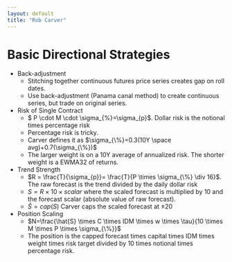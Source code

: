 ```yaml
---
layout: default
title: "Rob Carver"
---
```


# Basic Directional Strategies

* Back-adjustment
    * Stitching together continuous futures price series creates gap on roll dates.
    * Use back-adjustment (Panama canal method) to create continuous series, but trade on original series.
* Risk of Single Contract
    * $ P \cdot M \cdot \sigma_{\%}=\sigma_{p}$. Dollar risk is the notional times percentage risk
    * Percentage risk is tricky.
    * Carver defines it as $\sigma_{\%}=0.3(10Y \space avg)+0.7(\sigma_{\%})$
    * The larger weight is on a 10Y average of annualized risk. The shorter weight is a EWMA32 of returns.
* Trend Strength
    * $R = \frac{T}{\sigma_{p}}= \frac{T}{P \times \sigma_{\%} \div 16}$. The raw forecast is the trend divided by the daily dollar risk
    * $S = R \times 10 \times scalar$ where the scaled forecast is multiplied by 10 and the forecast scalar (absolute value of raw forecast).
    * $\hat{S} = cap(S)$ Carver caps the scaled forecast at $\pm 20$
* Position Scaling
    * $N=\frac{\hat{S} \times C \times IDM \times w \times \tau}{10 \times M \times P \times \sigma_{\%}}$
    * The position is the capped forecast times capital times IDM times weight times risk target divided by 10 times notional times percentage risk.

